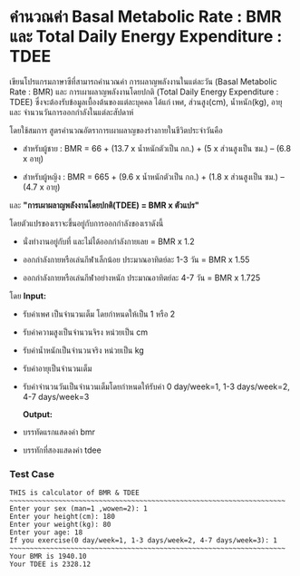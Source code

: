 # คำนวณค่า Basal Metabolic Rate : BMR และ Total Daily Energy Expenditure : TDEE

เขียนโปรแกรมภาษาซีที่สามารถคำนวณค่า การผลาญพลังงานในแต่ละวัน (Basal Metabolic Rate : BMR) และ 
การเผาผลาญพลังงานโดยปกติ  (Total Daily Energy Expenditure : TDEE) ซึ่งจะต้องรับข้อมูลเบื้องต้นของแต่ละบุคคล
ได้แก่ เพศ, ส่วนสูง(cm), น้ำหนัก(kg), อายุ และ จำนวนวันการออกกำลังในแต่ละสัปดาห์

โดยใช้สมการ สูตรคำนวณอัตราการเผาผลาญของร่างกายในชีวิตประจำวันคือ

* สำหรับผู้ชาย : BMR = 66 + (13.7 x น้ำหนักตัวเป็น กก.) + (5 x ส่วนสูงเป็น ซม.) – (6.8 x อายุ)

* สำหรับผู้หญิง : BMR = 665 + (9.6 x น้ำหนักตัวเป็น กก.) + (1.8 x ส่วนสูงเป็น ซม.) – (4.7 x อายุ)


และ **"การเผาผลาญพลังงานโดยปกติ(TDEE) = BMR x ตัวแปร"**

โดยตัวแปรของเราจะขึ้นอยู่กับการออกกำลังของเราดังนี้

* นั่งทำงานอยู่กับที่ และไม่ได้ออกกำลังกายเลย = BMR x 1.2

* ออกกำลังกายหรือเล่นกีฬาเล็กน้อย ประมาณอาทิตย์ละ 1-3 วัน = BMR x 1.55

* ออกกำลังกายหรือเล่นกีฬาอย่างหนัก ประมาณอาทิตย์ละ 4-7 วัน = BMR x 1.725


โดย **Input:**

* รับค่าเพศ เป็นจำนวนเต็ม โดยกำหนดให้เป็น 1 หรือ 2
* รับค่าความสูงเป็นจำนวนจิรง หน่วยเป็น cm
* รับค่าน้ำหนักเป็นจำนวนจริง หน่วยเป็น kg
* รับค่าอายุเป็นจำนวนเต็ม
* รับค่าจำนวนวันเป็นจำนวนเต็มโดยกำหนดให้รับค่า 0 day/week=1, 1-3 days/week=2, 4-7 days/week=3

    **Output:**
 * บรรทัดแรกแสดงค่า bmr
 * บรรทักที่สองแสดงค่า tdee

### Test Case
```
THIS is calculator of BMR & TDEE
~~~~~~~~~~~~~~~~~~~~~~~~~~~~~~~~~~~~~~~~~~~~~~~~~~~~~~~~~~~~~~~~~~~~
Enter your sex (man=1 ,wowen=2): 1
Enter your height(cm): 180
Enter your weight(kg): 80
Enter your age: 18
If you exercise(0 day/week=1, 1-3 days/week=2, 4-7 days/week=3): 1
~~~~~~~~~~~~~~~~~~~~~~~~~~~~~~~~~~~~~~~~~~~~~~~~~~~~~~~~~~~~~~~~~~~~
Your BMR is 1940.10
Your TDEE is 2328.12
```
